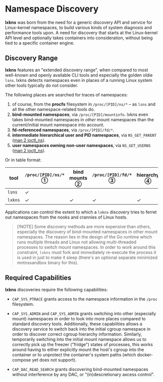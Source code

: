 # Namespace Discovery

**lxkns** was born from the need for a generic discovery API and service for
Linux-kernel namespaces, to build various kinds of system diagnosis and
performance tools upon. A need for discovery that starts at the Linux-kernel API
level and optionally takes containers into consideration, without being tied to
a specific container engine.

## Discovery Range

**lxkns** features an "extended discovery range", when compared to most
well-known and openly available CLI tools and especially the golden oldie
`lsns`. lxkns detects namespaces even in places of a running Linux system other
tools typically do not consider.

The following places are searched for traces of namespaces:

1. of course, from the **procfs** filesystem in `/proc/[PID]/ns/*` – as `lsns`
   and all the other namespace-related tools do.
2. **bind-mounted namespaces**, via `/proc/[PID]/mountinfo`. lxkns even takes
   bind-mounted namespaces in _other_ mount namespaces than the current/initial
   mount namespace into account.
3. **fd-referenced namespaces**, via `/proc/[PID]/fd/*`.
4. **intermediate hierarchical user and PID namespaces**, via `NS_GET_PARENT`
   ([man 2 ioctl_ns](http://man7.org/linux/man-pages/man2/ioctl_ns.2.html)).
5. **user namespaces owning non-user namespaces**, via `NS_GET_USERNS` ([man 2
   ioctl_ns](http://man7.org/linux/man-pages/man2/ioctl_ns.2.html)).

Or in table format:

| tool | `/proc/[PID]/ns/*` ① | bind mounts ② | `/proc/[PID]/fd/*` ③ | hierarchy ④ | owning user namespaces ⑤ |
| --- | --- | --- | --- | --- | --- |
| `lsns` | ✓ | | | |
| `lxkns` | ✓ | ✓ | ✓ | ✓ | ✓ |

Applications can control the extent to which a `lxkns` discovery tries to
ferret out namespaces from the nooks and crannies of Linux hosts.

> [!NOTE] Some discovery methods are more expensive than others, especially the
> discovery of bind-mounted namespaces in other mount namespaces. The reason
> lies in the design of the Go runtime which runs multiple threads and Linux not
> allowing multi-threaded processes to switch mount namespaces. In order to work
> around this constraint, `lxkns` must fork and immediately re-execute the
> process it is used in just to make it sleep (there's an optional separate
> minimized mntnssandbox binary for this).

## Required Capabilities

**lxkns** discoveries require the following capabilities:

- `CAP_SYS_PTRACE` grants access to the namespace information in the `/proc`
  filesystem.

- `CAP_SYS_ADMIN` and `CAP_SYS_ADMIN` grants switching into other (especially
  mount) namespaces in order to look into more places compared to standard
  discovery tools. Additionally, these capabilities allows a discovery service
  to switch back into the initial cgroup namespace in order to discover correct
  cgroup hierarchy information. Similarly, temporarily switching into the
  initial mount namespace allows us to correctly pick up the freezer ("fridge")
  states of processes, this works around having to either explicitly mount the
  host's cgroup into the container or to unprotect the container's system paths
  (which docker-compose yet does not support).

- `CAP_DAC_READ_SEARCH` grants discovering bind-mounted namespaces without
  interference by any DAC, or "(in)descretionary axcess control".
